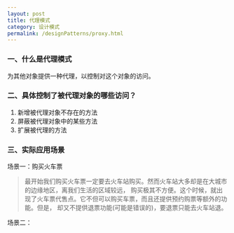 ```yaml
---
layout: post
title: 代理模式
category: 设计模式
permalink: /designPatterns/proxy.html
---
```

### 一、什么是代理模式
为其他对象提供一种代理，以控制对这个对象的访问。

### 二、具体控制了被代理对象的哪些访问？
1. 新增被代理对象不存在的方法
2. 屏蔽被代理对象中的某些方法
3. 扩展被代理的方法

### 三、实际应用场景
场景一：购买火车票
> 最开始我们购买火车票一定要去火车站购买。然而火车站大多却是在大城市的边缘地区，离我们生活的区域较远，
购买极其不方便。这个时候，就出现了火车票代售点。它不但可以购买车票，而且还提供预约购票等额外的功能。但是，
却又不提供退票功能(可能是错误的)，要退票只能去火车站退。

场景二：
